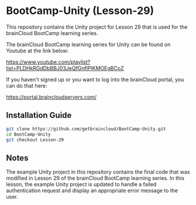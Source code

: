 # BootCamp-Unity (Lesson-29)

This repository contains the Unity project for Lesson 29 that is used for the brainCloud BootCamp learning series.

The brainCloud BootCamp learning series for Unity can be found on Youtube at the link below:

https://www.youtube.com/playlist?list=PLDHkRGdDbBBJ03JeQfGnflPIKMOEgBCoZ


If you haven't signed up or you want to log into the brainCloud portal, you can do that here:

https://portal.braincloudservers.com/


## Installation Guide

```bash
git clone https://github.com/getbraincloud/BootCamp-Unity.git
cd BootCamp-Unity
git checkout Lesson-29
```

## Notes

The example Unity project in this repository contains the final code that was modified in Lesson 29 of the brainCloud BootCamp learning series. In this lesson, the example Unity project is updated to handle a failed authentication request and display an appropriate error message to the user.
